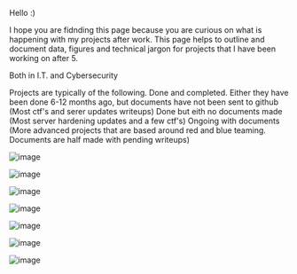 Hello :)

I hope you are fidnding this page because you are curious on what is happening with my projects after work.
This page helps to outline and document data, figures and technical jargon for projects that I have been working on after 5.

Both in I.T. and Cybersecurity

Projects are typically of the following.
Done and completed. Either they have been done 6-12 months ago, but documents have not been sent to github (Most ctf's and serer updates writeups)
Done but eith no documents made (Most server hardening updates and a few ctf's)
Ongoing with documents (More advanced projects that are based around red and blue teaming. Documents are half made with pending writeups)



![image](https://github.com/user-attachments/assets/907eb123-fa9c-4d53-819c-13d7e169307f)

![image](https://github.com/user-attachments/assets/98853a8c-ca85-4870-8ab8-4c70172d970b)

![image](https://github.com/user-attachments/assets/de86ba6a-709f-4bbf-8305-67837864c549)

![image](https://github.com/user-attachments/assets/d8cec908-132e-4747-813e-630837da4fbf)

![image](https://github.com/user-attachments/assets/b3369fa9-25d7-4903-8dc0-a889c2de2fc8)

![image](https://github.com/user-attachments/assets/9cd5a199-9f8e-41fb-8185-4869e0ecefca)

![image](https://github.com/user-attachments/assets/59be8de6-634b-468b-9234-4ecd58ab830e)


